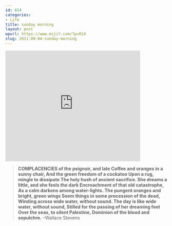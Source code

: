 ```yaml
---
id: 814
categories:
- Life
title: sunday morning
layout: post
wpurl: https://www.mijit.com/?p=814
slug: 2011-09-04-sunday-morning
---
```

<iframe width="420" height="345" src="https://www.youtube.com/embed/zoDGOlFGNsc" frameborder="0" allowfullscreen></iframe>

<blockquote>
<strong>COMPLACENCIES of the peignoir, and late
Coffee and oranges in a sunny chair,
And the green freedom of a cockatoo
Upon a rug, mingle to dissipate
The holy hush of ancient sacrifice.
She dreams a little, and she feels the dark
Encroachment of that old catastrophe,
As a calm darkens among water-lights.
The pungent oranges and bright, green wings
Seem things in some procession of the dead,
Winding across wide water, without sound.
The day is like wide water, without sound,
Stilled for the passing of her dreaming feet
Over the seas, to silent Palestine,
Dominion of the blood and sepulchre.</strong>
–Wallace Stevens
</blockquote>

